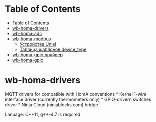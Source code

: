 Table of Contents
=================

  * [Table of Contents](#table-of-contents)
  * [wb-homa-drivers](#wb-homa-drivers)
  * [wb-homa-adc](wb-homa-adc/README.md)
  * [wb-homa-modbus](wb-homa-modbus/README.md)
    * [Устройства Uniel](wb-homa-modbus/README.md#%D0%A3%D1%81%D1%82%D1%80%D0%BE%D0%B9%D1%81%D1%82%D0%B2%D0%B0-uniel)
    * [Таблица шаблонов device_type](wb-homa-modbus/README.md#%D0%A2%D0%B0%D0%B1%D0%BB%D0%B8%D1%86%D0%B0-%D1%88%D0%B0%D0%B1%D0%BB%D0%BE%D0%BD%D0%BE%D0%B2-device_type)
  * [wb-homa-gpio драйвер](wb-homa-gpio/README.md)
  * [wb-homa-gpio](wb-mqtt-timestamper/README.md)



wb-homa-drivers
===============
MQTT drivers for compatible with HomA conventions
    * Kernel 1-wire interface driver (currently thermometers only)
    * GPIO-drivern switches driver
    * Ninja Cloud (ninjablocks.com) bridge


Lanuage: C++11, g++-4.7 is required

